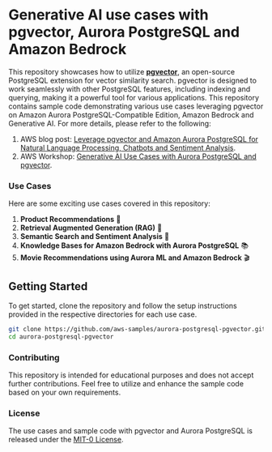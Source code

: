 # Generative AI use cases with pgvector, Aurora PostgreSQL and Amazon Bedrock

This repository showcases how to utilize [**pgvector**](https://github.com/pgvector/pgvector), an open-source PostgreSQL extension for vector similarity search. pgvector is designed to work seamlessly with other PostgreSQL features, including indexing and querying, making it a powerful tool for various applications. This repository contains sample code demonstrating various use cases leveraging pgvector on Amazon Aurora PostgreSQL-Compatible Edition, Amazon Bedrock and Generative AI. For more details, please refer to the following:

1. AWS blog post: [Leverage pgvector and Amazon Aurora PostgreSQL for Natural Language Processing, Chatbots and Sentiment Analysis](https://aws.amazon.com/blogs/database/leverage-pgvector-and-amazon-aurora-postgresql-for-natural-language-processing-chatbots-and-sentiment-analysis/).
2. AWS Workshop: [Generative AI Use Cases with Aurora PostgreSQL and pgvector](https://catalog.workshops.aws/pgvector/en-US).

### Use Cases
Here are some exciting use cases covered in this repository:

1. **Product Recommendations** 🛒
2. **Retrieval Augmented Generation (RAG)** 🔄
3. **Semantic Search and Sentiment Analysis** 🧠
4. **Knowledge Bases for Amazon Bedrock with Aurora PostgreSQL** 📚
5. **Movie Recommendations using Aurora ML and Amazon Bedrock** 🎬

## Getting Started

To get started, clone the repository and follow the setup instructions provided in the respective directories for each use case.

```bash
git clone https://github.com/aws-samples/aurora-postgresql-pgvector.git
cd aurora-postgresql-pgvector
```

### Contributing

This repository is intended for educational purposes and does not accept further contributions. Feel free to utilize and enhance the sample code based on your own requirements.

### License

The use cases and sample code with pgvector and Aurora PostgreSQL is released under the [MIT-0 License](https://spdx.org/licenses/MIT-0.html).
